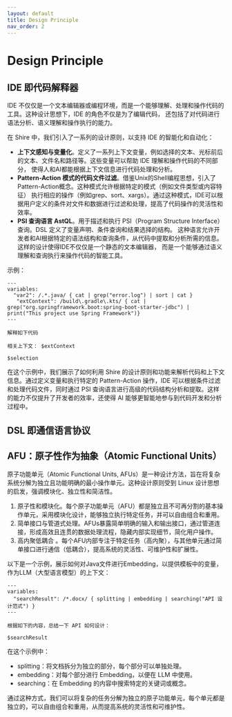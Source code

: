 ```yaml
---
layout: default
title: Design Principle
nav_order: 2
---
```


# Design Principle

## IDE 即代码解释器

IDE 不仅仅是一个文本编辑器或编程环境，而是一个能够理解、处理和操作代码的工具。这种设计思想下，IDE 的角色不仅是为了编辑代码，
还包括了对代码进行语法分析、语义理解和操作执行的能力。

在 Shire 中，我们引入了一系列的设计原则，以支持 IDE 的智能化和自动化：

- **上下文感知与变量化**。定义了一系列上下文变量，例如选择的文本、光标前后的文本、文件名和路径等。这些变量可以帮助 IDE
  理解和操作代码的不同部分，
  使得人和AI都能根据上下文信息进行代码处理和分析。
- **Pattern-Action 模式的代码文件过滤**。借鉴Unix的Shell编程思想，引入了Pattern-Action概念。这种模式允许根据特定的模式（例如文件类型或内容特征）
  执行相应的操作（例如grep、sort、xargs）。通过这种模式，IDE可以根据用户定义的条件对文件和数据进行过滤和处理，提高了代码操作的灵活性和效率。
- **PSI 查询语言 AstQL**。用于描述和执行 PSI（Program Structure Interface）查询。DSL 定义了变量声明、条件查询和结果选择的结构。
  这种语言允许开发者和AI根据特定的语法结构和查询条件，从代码中提取和分析所需的信息。这样的设计使得IDE不仅仅是一个静态的文本编辑器，
  而是一个能够通过语义理解和查询执行来操作代码的智能工具。

示例：

```shire
---
variables:
  "var2": /.*.java/ { cat | grep("error.log") | sort | cat }
   "extContext": /build\.gradle\.kts/ { cat | grep("org.springframework.boot:spring-boot-starter-jdbc") | print("This project use Spring Framework")}
---

解释如下代码

相关上下文： $extContext

$selection
```    

在这个示例中，我们展示了如何利用 Shire 的设计原则和功能来解析代码和上下文信息。通过定义变量和执行特定的 Pattern-Action
操作，IDE 可以根据条件过滤和处理代码文件，同时通过 PSI 查询语言进行高级的代码结构分析和提取。这样的能力不仅提升了开发者的效率，还使得
AI 能够更智能地参与到代码开发和分析过程中。

## DSL 即通信语言协议

## AFU：原子性作为抽象（Atomic Functional Units）

原子功能单元（Atomic Functional Units, AFUs）是一种设计方法，旨在将复杂系统分解为独立且功能明确的最小操作单元。这种设计原则受到
Linux 设计思想的启发，强调模块化、独立性和简洁性。

1. 原子性和模块化。每个原子功能单元（AFU）都是独立且不可再分割的基本操作单元，采用模块化设计，能够独立执行特定任务，并可以自由组合和重用。
2. 简单接口与管道式处理。AFUs暴露简单明确的输入和输出接口，通过管道连接，形成高效且连贯的数据处理流程，隐藏内部实现细节，简化用户操作。
3. 高内聚低耦合 。每个AFU内部专注于特定任务（高内聚），与其他单元通过简单接口进行通信（低耦合），提高系统的灵活性、可维护性和扩展性。

以下是一个示例，展示如何对Java文件进行Embedding，以提供模板中的变量，作为LLM（大型语言模型）的上下文：

```shire
---
variables:
  "searchResult": /*.docx/ { splitting | embedding | searching("API 设计范式") }
---

根据如下的内容，总结一下 API 如何设计：

$searchResult
```

在这个示例中：

- splitting：将文档拆分为独立的部分，每个部分可以单独处理。
- embedding：对每个部分进行 Embedding，以便在 LLM 中使用。
- searching：在 Embedding 的内容中搜索特定的关键词或概念。

通过这种方式，我们可以将复杂的任务分解为独立的原子功能单元，每个单元都是独立的，可以自由组合和重用，从而提高系统的灵活性和可维护性。
